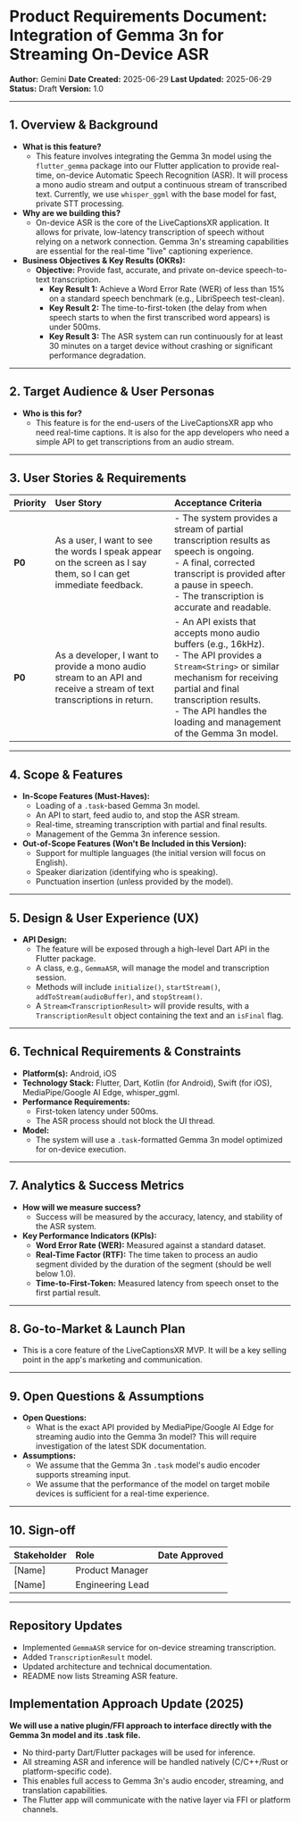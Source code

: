 # Product Requirements Document: Integration of Gemma 3n for Streaming On-Device ASR

**Author:** Gemini
**Date Created:** 2025-06-29
**Last Updated:** 2025-06-29
**Status:** Draft
**Version:** 1.0

---

## 1. Overview & Background

*   **What is this feature?**
    *   This feature involves integrating the Gemma 3n model using the `flutter_gemma` package into our Flutter application to provide real-time, on-device Automatic Speech Recognition (ASR). It will process a mono audio stream and output a continuous stream of transcribed text. Currently, we use `whisper_ggml` with the base model for fast, private STT processing.
*   **Why are we building this?**
    *   On-device ASR is the core of the LiveCaptionsXR application. It allows for private, low-latency transcription of speech without relying on a network connection. Gemma 3n's streaming capabilities are essential for the real-time "live" captioning experience.
*   **Business Objectives & Key Results (OKRs):**
    *   **Objective:** Provide fast, accurate, and private on-device speech-to-text transcription.
        *   **Key Result 1:** Achieve a Word Error Rate (WER) of less than 15% on a standard speech benchmark (e.g., LibriSpeech test-clean).
        *   **Key Result 2:** The time-to-first-token (the delay from when speech starts to when the first transcribed word appears) is under 500ms.
        *   **Key Result 3:** The ASR system can run continuously for at least 30 minutes on a target device without crashing or significant performance degradation.

---

## 2. Target Audience & User Personas

*   **Who is this for?**
    *   This feature is for the end-users of the LiveCaptionsXR app who need real-time captions. It is also for the app developers who need a simple API to get transcriptions from an audio stream.

---

## 3. User Stories & Requirements

| Priority | User Story                                                                                             | Acceptance Criteria                                                                                                                                                              |
| :------- | :----------------------------------------------------------------------------------------------------- | :------------------------------------------------------------------------------------------------------------------------------------------------------------------------------- |
| **P0**   | As a user, I want to see the words I speak appear on the screen as I say them, so I can get immediate feedback. | - The system provides a stream of partial transcription results as speech is ongoing. <br> - A final, corrected transcript is provided after a pause in speech. <br> - The transcription is accurate and readable. |
| **P0**   | As a developer, I want to provide a mono audio stream to an API and receive a stream of text transcriptions in return. | - An API exists that accepts mono audio buffers (e.g., 16kHz). <br> - The API provides a `Stream<String>` or similar mechanism for receiving partial and final transcription results. <br> - The API handles the loading and management of the Gemma 3n model. |

---

## 4. Scope & Features

*   **In-Scope Features (Must-Haves):**
    *   Loading of a `.task`-based Gemma 3n model.
    *   An API to start, feed audio to, and stop the ASR stream.
    *   Real-time, streaming transcription with partial and final results.
    *   Management of the Gemma 3n inference session.
*   **Out-of-Scope Features (Won't Be Included in this Version):**
    *   Support for multiple languages (the initial version will focus on English).
    *   Speaker diarization (identifying who is speaking).
    *   Punctuation insertion (unless provided by the model).

---

## 5. Design & User Experience (UX)

*   **API Design:**
    *   The feature will be exposed through a high-level Dart API in the Flutter package.
    *   A class, e.g., `GemmaASR`, will manage the model and transcription session.
    *   Methods will include `initialize()`, `startStream()`, `addToStream(audioBuffer)`, and `stopStream()`.
    *   A `Stream<TranscriptionResult>` will provide results, with a `TranscriptionResult` object containing the text and an `isFinal` flag.

---

## 6. Technical Requirements & Constraints

*   **Platform(s):** Android, iOS
*   **Technology Stack:** Flutter, Dart, Kotlin (for Android), Swift (for iOS), MediaPipe/Google AI Edge, whisper_ggml.
*   **Performance Requirements:**
    *   First-token latency under 500ms.
    *   The ASR process should not block the UI thread.
*   **Model:**
    *   The system will use a `.task`-formatted Gemma 3n model optimized for on-device execution.

---

## 7. Analytics & Success Metrics

*   **How will we measure success?**
    *   Success will be measured by the accuracy, latency, and stability of the ASR system.
*   **Key Performance Indicators (KPIs):**
    *   **Word Error Rate (WER):** Measured against a standard dataset.
    *   **Real-Time Factor (RTF):** The time taken to process an audio segment divided by the duration of the segment (should be well below 1.0).
    *   **Time-to-First-Token:** Measured latency from speech onset to the first partial result.

---

## 8. Go-to-Market & Launch Plan

*   This is a core feature of the LiveCaptionsXR MVP. It will be a key selling point in the app's marketing and communication.

---

## 9. Open Questions & Assumptions

*   **Open Questions:**
    *   What is the exact API provided by MediaPipe/Google AI Edge for streaming audio into the Gemma 3n model? This will require investigation of the latest SDK documentation.
*   **Assumptions:**
    *   We assume that the Gemma 3n `.task` model's audio encoder supports streaming input.
    *   We assume that the performance of the model on target mobile devices is sufficient for a real-time experience.

---

## 10. Sign-off

| Stakeholder       | Role                | Date Approved |
| :---------------- | :------------------ | :------------ |
| [Name]            | Product Manager     |               |
| [Name]            | Engineering Lead    |               |

---

## Repository Updates

- Implemented `GemmaASR` service for on-device streaming transcription.
- Added `TranscriptionResult` model.
- Updated architecture and technical documentation.
- README now lists Streaming ASR feature.

## Implementation Approach Update (2025)

**We will use a native plugin/FFI approach to interface directly with the Gemma 3n model and its .task file.**
- No third-party Dart/Flutter packages will be used for inference.
- All streaming ASR and inference will be handled natively (C/C++/Rust or platform-specific code).
- This enables full access to Gemma 3n's audio encoder, streaming, and translation capabilities.
- The Flutter app will communicate with the native layer via FFI or platform channels.

